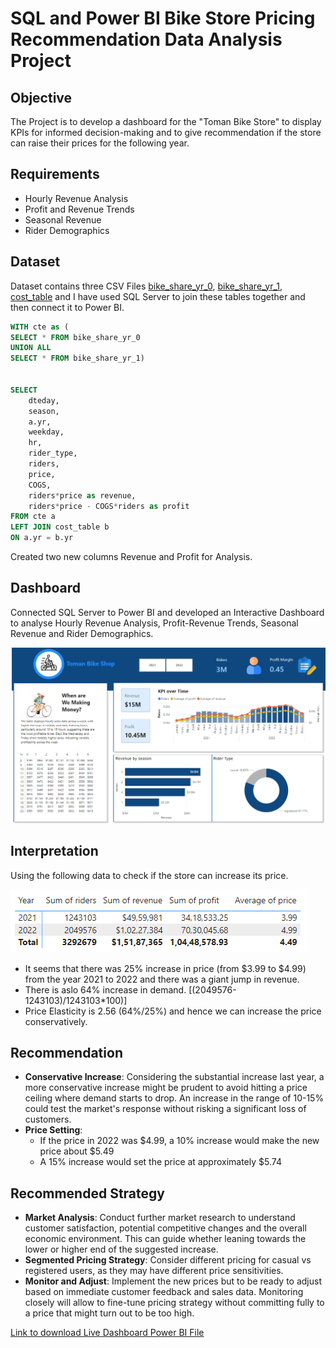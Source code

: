 # SQL and Power BI Bike Store Pricing Recommendation Data Analysis Project 

## Objective
The Project is to develop a dashboard for the "Toman Bike Store" to display KPIs for informed decision-making and to give recommendation if the store can raise their prices for the following year.

## Requirements
- Hourly Revenue Analysis
- Profit and Revenue Trends
- Seasonal Revenue
- Rider Demographics

## Dataset
Dataset contains three CSV Files [bike_share_yr_0](https://github.com/AkarshGM/SQL-and-Power-BI-Bike-shop-Project/blob/main/bike_share_yr_0.csv), [bike_share_yr_1](https://github.com/AkarshGM/SQL-and-Power-BI-Bike-shop-Project/blob/main/bike_share_yr_1.csv), [cost_table](https://github.com/AkarshGM/SQL-and-Power-BI-Bike-shop-Project/blob/main/cost_table.csv) and I have used SQL Server to join these tables together and then connect it to Power BI.
```sql
WITH cte as (
SELECT * FROM bike_share_yr_0
UNION ALL
SELECT * FROM bike_share_yr_1)


SELECT 
	dteday,
	season,
	a.yr,
	weekday,
	hr,
	rider_type,
	riders,
	price,
	COGS,
	riders*price as revenue,
	riders*price - COGS*riders as profit
FROM cte a
LEFT JOIN cost_table b
ON a.yr = b.yr
```
Created two new columns Revenue and Profit for Analysis.

## Dashboard
Connected SQL Server to Power BI and developed an Interactive Dashboard to analyse Hourly Revenue Analysis, Profit-Revenue Trends, Seasonal Revenue and Rider Demographics. 

![Dashboard](https://github.com/AkarshGM/SQL-and-Power-BI-Bike-shop-Project/blob/main/Power%20BI%20Dashboard.png)

## Interpretation
Using the following data to check if the store can increase its price.

![DATA](https://github.com/AkarshGM/SQL-and-Power-BI-Bike-shop-Project/blob/main/DATA.png)

- It seems that there was 25% increase in price (from $3.99 to $4.99) from the year 2021 to 2022 and there was a giant jump in revenue.
- There is aslo 64% increase in demand. [(2049576-1243103)/1243103*100)]
- Price Elasticity is 2.56 (64%/25%) and hence we can increase the price conservatively.

## Recommendation
- **Conservative Increase**: Considering the substantial increase last year, a more conservative increase might be prudent to avoid hitting a price ceiling where demand starts to drop. An increase in the range of 10-15% could test the market's response without risking a significant loss of customers.
- **Price Setting**:
 	- If the price in 2022 was $4.99, a 10% increase would make the new price about $5.49
    - A 15% increase would set the price at approximately $5.74

## Recommended Strategy
- **Market Analysis**: Conduct further market research to understand customer satisfaction, potential competitive changes and the overall economic environment. This can guide whether leaning towards the lower or higher end of the suggested increase.
- **Segmented Pricing Strategy**: Consider different pricing for casual vs registered users, as they may have different price sensitivities.
- **Monitor and Adjust**: Implement the new prices but to be ready to adjust based on immediate customer feedback and sales data. Monitoring closely will allow to fine-tune pricing strategy without committing fully to a price that might turn out to be too high.

[Link to download Live Dashboard Power BI File](https://github.com/AkarshGM/SQL-and-Power-BI-Bike-shop-Project/blob/main/Bike%20data%20Power%20BI%20Project.pbix)


